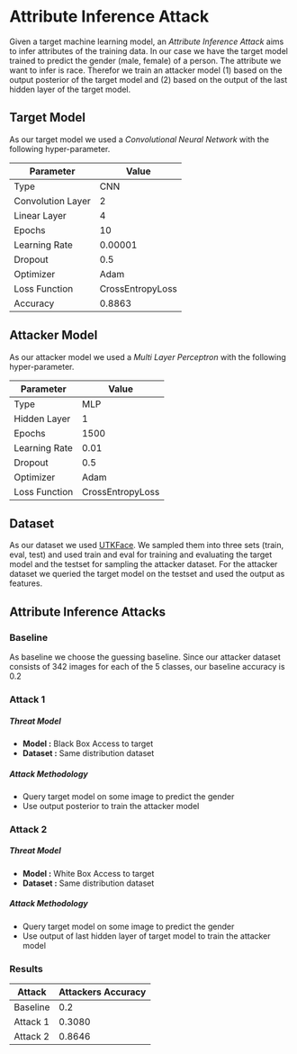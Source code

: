 # Attribute Inference Attack
Given a target machine learning model, an *Attribute Inference Attack* aims to infer
attributes of the training data. In our case we have the
target model trained to predict the gender (male, female) of a person. The attribute
we want to infer is race. Therefor we train an attacker model (1) based on the output posterior
of the target model and (2) based on the output of the last hidden layer of the target model.

## Target Model
As our target model we used a *Convolutional Neural Network* with the following hyper-parameter.

| Parameter     | Value
|------         |------
| Type          | CNN
| Convolution Layer | 2
| Linear Layer  | 4
| Epochs        | 10
| Learning Rate | 0.00001
| Dropout       | 0.5
| Optimizer     | Adam
| Loss Function | CrossEntropyLoss
| Accuracy      | 0.8863

## Attacker Model
As our attacker model we used a *Multi Layer Perceptron* with the following hyper-parameter.

| Parameter     | Value
|------         |------
| Type          | MLP
| Hidden Layer  | 1
| Epochs        | 1500
| Learning Rate | 0.01
| Dropout       | 0.5
| Optimizer     | Adam
| Loss Function | CrossEntropyLoss

## Dataset
As our dataset we used [UTKFace](https://www.kaggle.com/jangedoo/utkface-new). We sampled them into three sets (train, eval, test) and used train and eval for training and evaluating the target model and the testset for sampling the attacker dataset. For the attacker dataset we queried the target model on the testset and used the output as features.

## Attribute Inference Attacks

### Baseline
As baseline we choose the guessing baseline. Since our attacker dataset consists of 342 images for each of the 5 classes, our baseline accuracy is 0.2

### Attack 1

##### Threat Model
- **Model :** Black Box Access to target
- **Dataset :** Same distribution dataset

##### Attack Methodology
- Query target model on some image to predict the gender
- Use output posterior to train the attacker model

### Attack 2

##### Threat Model
- **Model :** White Box Access to target
- **Dataset :** Same distribution dataset

##### Attack Methodology
- Query target model on some image to predict the gender
- Use output of last hidden layer of target model to train the attacker model

### Results

| Attack   | Attackers Accuracy
|---       |---
| Baseline | 0.2
| Attack 1 | 0.3080
| Attack 2 | 0.8646

